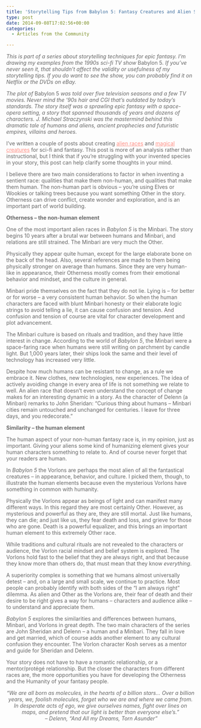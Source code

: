```yaml
---
title: 'Storytelling Tips from Babylon 5: Fantasy Creatures and Alien Species'
type: post
date: 2014-09-08T17:02:56+00:00
categories:
  - Articles from the Community

---
```

<p style="color: #666666;">
  <em style="font-weight: inherit;">This is part of a series about storytelling techniques for epic fantasy.</em> <em style="font-weight: inherit;">I’m drawing my examples from the 1990s sci-fi TV show </em>Babylon 5<em style="font-weight: inherit;">. If you’ve never seen it, that shouldn’t affect the validity or usefulness of my storytelling tips. If you do want to see the show, you can probably find it on Netflix or the DVDs on eBay.</em>
</p>

<p style="color: #666666;">
  <em style="font-weight: inherit;">The plot of </em>Babylon 5<em style="font-weight: inherit;"> was told over five television seasons and a few TV movies. Never mind the ‘90s hair and CGI that’s outdated by today’s standards. The story itself was a sprawling epic fantasy with a space-opera setting, a story that spanned thousands of years and dozens of characters. J. Michael Straczynski was the mastermind behind this dramatic tale of humans and aliens, ancient prophecies and futuristic empires, villains and heroes.</em>
</p>

<p style="color: #666666;">
  I’ve written a couple of posts about creating <a style="font-weight: inherit; font-style: inherit; color: #ff8f85;" href="http://storytellergirlgrace.wordpress.com/2013/10/23/creating-fantasy-creatures-and-alien-species/" target="_blank">alien races</a> and <a style="font-weight: inherit; font-style: inherit; color: #ff8f85;" href="http://storytellergirlgrace.wordpress.com/2014/02/26/creating-fantasy-creatures-and-alien-species-real-animals-as-magical-races/" target="_blank">magical creatures</a> for sci-fi and fantasy. This post is more of an analysis rather than instructional, but I think that if you’re struggling with your invented species in your story, this post can help clarify some thoughts in your mind.
</p>

<p style="color: #666666;">
  I believe there are two main considerations to factor in when inventing a sentient race: qualities that make them non-human, and qualities that make them human. The non-human part is obvious – you’re using Elves or Wookies or talking trees because you want something Other in the story. Otherness can drive conflict, create wonder and exploration, and is an important part of world building.
</p>

<p style="color: #666666;">
  <strong style="font-style: inherit;">Otherness – the non-human element</strong>
</p>

<p style="color: #666666;">
  One of the most important alien races in <em style="font-weight: inherit;">Babylon 5</em> is the Minbari. The story begins 10 years after a brutal war between humans and Minbari, and relations are still strained. The Minbari are very much the Other.
</p>

<p style="color: #666666;">
  Physically they appear quite human, except for the large elaborate bone on the back of the head. Also, several references are made to them being physically stronger on average than humans. Since they are very human-like in appearance, their Otherness mostly comes from their emotional behavior and mindset, and the culture in general.
</p>

<p style="color: #666666;">
  Minbari pride themselves on the fact that they do not lie. Lying is – for better or for worse – a very consistent human behavior. So when the human characters are faced with blunt Minbari honesty or their elaborate logic strings to avoid telling a lie, it can cause confusion and tension. And confusion and tension of course are vital for character development and plot advancement.
</p>

<p style="color: #666666;">
  The Minbari culture is based on rituals and tradition, and they have little interest in change. According to the world of <em style="font-weight: inherit;">Babylon 5</em>, the Minbari were a space-faring race when humans were still writing on parchment by candle light. But 1,000 years later, their ships look the same and their level of technology has increased very little.
</p>

<p style="color: #666666;">
  Despite how much humans can be resistant to change, as a rule we embrace it. New clothes, new technologies, new experiences. The idea of actively avoiding change in every area of life is not something we relate to well. An alien race that doesn’t even understand the concept of change makes for an interesting dynamic in a story. As the character of Delenn (a Minbari) remarks to John Sheridan: “Curious thing about humans – Minbari cities remain untouched and unchanged for centuries. I leave for three days, and you redecorate.”
</p>


<p style="color: #666666;">
  <strong style="font-style: inherit;">Similarity – the human element</strong>
</p>

<p style="color: #666666;">
  The human aspect of your non-human fantasy race is, in my opinion, just as important. Giving your aliens some kind of humanizing element gives your human characters something to relate to. And of course never forget that your readers are human.
</p>

<p style="color: #666666;">
  In <em style="font-weight: inherit;">Babylon 5</em> the Vorlons are perhaps the most alien of all the fantastical creatures – in appearance, behavior, and culture. I picked them, though, to illustrate the human elements because even the mysterious Vorlons have something in common with humanity.
</p>

<p style="color: #666666;">
  Physically the Vorlons appear as beings of light and can manifest many different ways. In this regard they are most certainly Other. However, as mysterious and powerful as they are, they are still mortal. Just like humans, they can die; and just like us, they fear death and loss, and grieve for those who are gone. Death is a powerful equalizer, and this brings an important human element to this extremely Other race.
</p>

<p style="color: #666666;">
  While traditions and cultural rituals are not revealed to the characters or audience, the Vorlon racial mindset and belief system is explored. The Vorlons hold fast to the belief that they are always right, and that because they know more than others do, that must mean that they know <em style="font-weight: inherit;">everything</em>.
</p>

<p style="color: #666666;">
  A superiority complex is something that we humans almost universally detest – and, on a large and small scale, we continue to practice. Most people can probably identify with both sides of the “I am always right” dilemma. As alien and Other as the Vorlons are, their fear of death and their desire to be right gives a way for humans – characters and audience alike – to understand and appreciate them.
</p>

<p style="color: #666666;">
  <em style="font-weight: inherit;">Babylon 5</em> explores the similarities and differences between humans, Minbari, and Vorlons in great depth. The two main characters of the series are John Sheridan and Delenn – a human and a Minbari. They fall in love and get married, which of course adds another element to any cultural confusion they encounter. The Vorlon character Kosh serves as a mentor and guide for Sheridan and Delenn.
</p>

<p style="color: #666666;">
  Your story does not have to have a romantic relationship, or a mentor/protégé relationship. But the closer the characters from different races are, the more opportunities you have for developing the Otherness and the Humanity of your fantasy people.
</p>
<p style="color: #666666; text-align: center;">
  <em style="font-weight: inherit;">“We are all born as molecules, in the hearts of a billion stars… Over a billion years, we, foolish molecules, forget who we are and where we came from. In desperate acts of ego, we give ourselves names, fight over lines on maps, and pretend that our light is better than everyone else’s.”</em><br /> <em style="font-weight: inherit;"> – Delenn, “And All my Dreams, Torn Asunder”</em>
</p>
